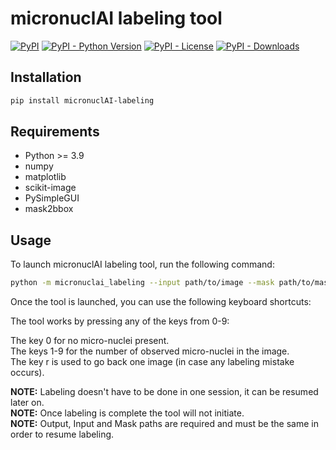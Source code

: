 # micronuclAI labeling tool
[![PyPI](https://img.shields.io/pypi/v/micronuclAI_labeling?style=flat-square)](https://pypi.org/project/micronuclAI_labeling/)
[![PyPI - Python Version](https://img.shields.io/pypi/pyversions/micronuclAI_labeling?style=flat-square)](https://pypi.org/project/micronuclAI_labeling/)
[![PyPI - License](https://img.shields.io/pypi/l/micronuclAI_labeling?style=flat-square)](https://pypi.org/project/micronuclAI_labeling/)
[![PyPI - Downloads](https://img.shields.io/pypi/dm/micronuclAI_labeling?style=flat-square)](https://pypi.org/project/micronuclAI_labeling/)

## Installation
``` bash
pip install micronuclAI-labeling
```

## Requirements
- Python >= 3.9
- numpy
- matplotlib
- scikit-image
- PySimpleGUI
- mask2bbox

## Usage

To launch micronuclAI labeling tool, run the following command:

``` bash
python -m micronuclai_labeling --input path/to/image --mask path/to/mask --out path/to/outfile.csv
```

Once the tool is launched, you can use the following keyboard shortcuts:

The tool works by pressing any of the keys from 0-9:

The key 0 for no micro-nuclei present.  
The keys 1-9 for the number of observed micro-nuclei in the image.  
The key r is used to go back one image (in case any labeling mistake occurs).  

**NOTE:** Labeling doesn't have to be done in one session, it can be resumed later on.  
**NOTE:** Once labeling is complete the tool will not initiate.  
**NOTE:** Output, Input and Mask paths are required and must be the same in order to resume labeling.  